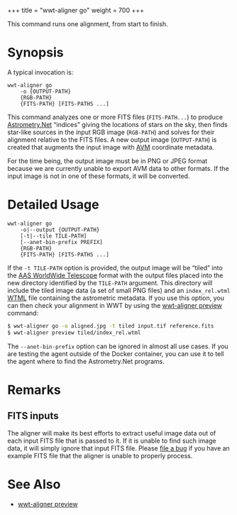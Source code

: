 +++
title = "wwt-aligner go"
weight = 700
+++

This command runs one alignment, from start to finish.

# Synopsis

A typical invocation is:

```
wwt-aligner go
    -o {OUTPUT-PATH}
    {RGB-PATH}
    {FITS-PATH} [FITS-PATHS ...]
```

This command analyzes one or more FITS files (`FITS-PATH...`) to produce
[Astrometry.Net] “indices” giving the locations of stars on the sky, then finds
star-like sources in the input RGB image (`RGB-PATH`) and solves for their
alignment relative to the FITS files. A new output image (`OUTPUT-PATH`) is
created that augments the input image with [AVM] coordinate metadata.

[Astrometry.Net]: https://astrometry.net/
[AVM]: https://www.virtualastronomy.org/avm_metadata.php

For the time being, the output image must be in PNG or JPEG format because we
are currently unable to export AVM data to other formats. If the input image is
not in one of these formats, it will be converted.

# Detailed Usage

```
wwt-aligner go
    -o|--output {OUTPUT-PATH}
    [-t|--tile TILE-PATH]
    [--anet-bin-prefix PREFIX]
    {RGB-PATH}
    {FITS-PATH} [FITS-PATHS ...]
```

If the `-t TILE-PATH` option is provided, the output image will be “tiled” into
the [AAS WorldWide Telescope][wwt] format with the output files placed into the
new directory identified by the `TILE-PATH` argument. This directory will
include the tiled image data (a set of small PNG files) and an `index_rel.wtml`
[WTML] file containing the astrometric metadata. If you use this option, you can
then check your alignment in WWT by using the [wwt-aligner preview][cli-preview]
command:

[wwt]: https://worldwidetelescope.org/home
[WTML]: https://docs.worldwidetelescope.org/data-guide/1/data-file-formats/collections/
[cli-preview]: @/commands/preview/index.md

```sh
$ wwt-aligner go -o aligned.jpg -t tiled input.tif reference.fits
$ wwt-aligner preview tiled/index_rel.wtml
```

The `--anet-bin-prefix` option can be ignored in almost all use cases. If you
are testing the agent outside of the Docker container, you can use it to tell
the agent where to find the Astrometry.Net programs.

# Remarks

## FITS inputs

The aligner will make its best efforts to extract useful image data out of each
input FITS file that is passed to it. If it is unable to find such image data,
it will simply ignore that input FITS file. Please [file a bug][bug] if you have
an example FITS file that the aligner is unable to properly process.

[bug]: https://github.com/WorldWideTelescope/wwt-aligner/issues/new

# See Also

- [wwt-aligner preview][cli-preview]
